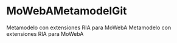 # MoWebAMetamodelGit
Metamodelo con extensiones RIA para MoWebA
Metamodelo con extensiones RIA para MoWebA
